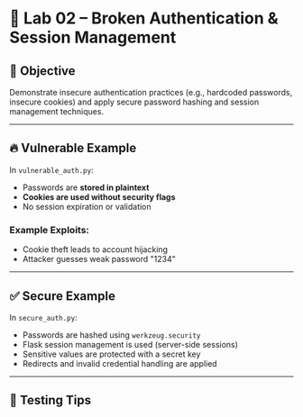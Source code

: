 # 🔐 Lab 02 – Broken Authentication & Session Management
## 🎯 Objective
Demonstrate insecure authentication practices (e.g., hardcoded passwords, insecure cookies) and apply secure password hashing and session management techniques.

---

## 🔥 Vulnerable Example

In `vulnerable_auth.py`:
- Passwords are **stored in plaintext**
- **Cookies are used without security flags**
- No session expiration or validation

### Example Exploits:
- Cookie theft leads to account hijacking
- Attacker guesses weak password "1234"

---

## ✅ Secure Example

In `secure_auth.py`:
- Passwords are hashed using `werkzeug.security`
- Flask session management is used (server-side sessions)
- Sensitive values are protected with a secret key
- Redirects and invalid credential handling are applied

---

## 🧪 Testing Tips
